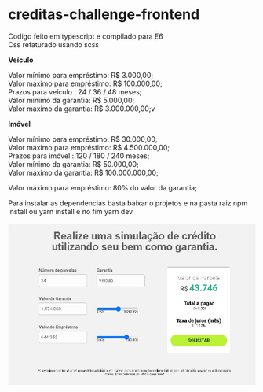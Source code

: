 # creditas-challenge-frontend

Codigo feito em typescript e compilado para E6<br>
Css refaturado usando scss

<b>Veículo</b>

Valor mínimo para empréstimo: R$ 3.000,00;<br>
Valor máximo para empréstimo: R$ 100.000,00;<br>
Prazos para veículo : 24 / 36 / 48 meses;<br>
Valor mínimo da garantia: R$ 5.000,00;<br>
Valor máximo da garantia: R$ 3.000.000,00;v

<b>Imóvel</b>

Valor mínimo para empréstimo: R$ 30.000,00;<br>
Valor máximo para empréstimo: R$ 4.500.000,00;<br>
Prazos para imóvel : 120 / 180 / 240 meses;<br>
Valor mínimo da garantia: R$ 50.000,00;<br>
Valor máximo da garantia: R$ 100.000.000,00;<br>

Valor máximo para empréstimo: 80% do valor da garantia;

Para instalar as dependencias basta baixar o projetos e na pasta raiz npm install ou yarn install e no fim yarn dev
<br>
<br>
<img src="layout.jpg"/>
